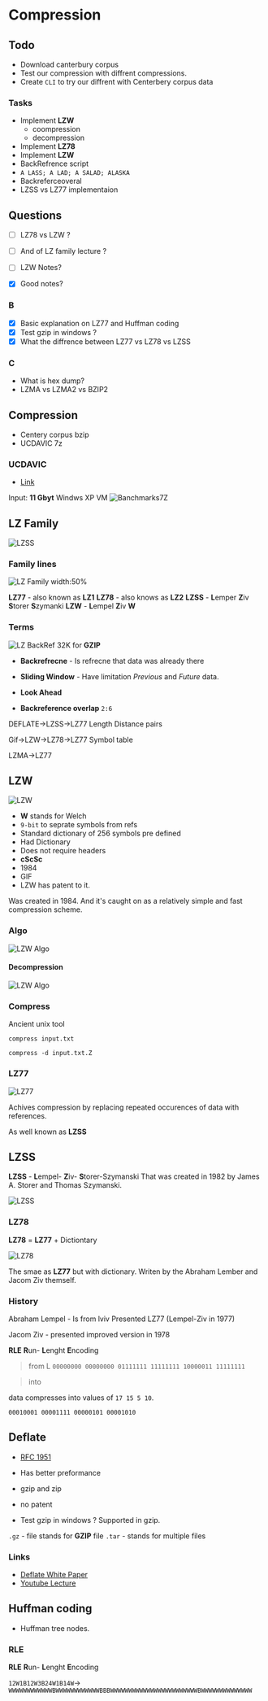 # Compression

## Todo 

- Download canterbury corpus
- Test our compression with diffrent compressions.
- Create `CLI` to try our diffrent with Centerbery corpus data

### Tasks 

- Implement **LZW** 
    - coompression
    - decompression
- Implement **LZ78**
- Implement **LZW**
- BackRefrence script
- `A LASS; A LAD; A SALAD; ALASKA`
- Backreferceoveral
- LZSS vs LZ77 implementaion

## Questions

- [ ] LZ78 vs LZW ?
- [ ] And of LZ family lecture ?
- [ ] LZW  Notes?

- [x] Good notes?

###  B

- [x] Basic explanation on LZ77 and Huffman coding
- [x] Test gzip in windows ? 
- [x] What the diffrence between LZ77 vs LZ78 vs LZSS

### C

- What is hex dump?
- LZMA vs LZMA2 vs BZIP2

## Compression 

- Centery corpus bzip
- UCDAVIC 7z

### UCDAVIC

- [Link](https://fiehnlab.ucdavis.edu/staff/kind/collector/benchmark/7zip-benchmark)

Input: **11 Gbyt** Windws XP VM
![Banchmarks7Z](res\7zipcompressionbenchmark.png)


 
## LZ Family

![LZSS](res\LZSS_example.png)


### Family lines

![LZ Family width:50%](res\LZFamily.png)

**LZ77** - also known as **LZ1** 
**LZ78** - also knows as **LZ2**
**LZSS** - **L**emper **Z**iv **S**torer **S**zymanki
**LZW** -  **L**empel **Z**iv **W** 

### Terms 

![LZ BackRef](res\LZBackRef.png) 32K for **GZIP**

- **Backrefrecne** - Is refrecne that data was already there

- **Sliding Window** - Have limitation *Previous* and *Future* data.

- **Look Ahead** 

- **Backreference overlap** `2:6` 


DEFLATE->LZSS->LZ77 
Length Distance pairs

Gif->LZW->LZ78->LZ77
Symbol table

LZMA->LZ77


## LZW

![LZW](res\LZW.png)

- **W** stands for Welch
- `9-bit` to seprate symbols from refs 
- Standard dictionary of 256 symbols pre defined
- Had Dictionary
- Does not require headers
- **cScSc**
- 1984
- GIF 
- LZW has patent to it.

Was created in 1984. And it's caught on as a relatively simple and fast compression scheme. 


### Algo

![LZW Algo](res\LZWAlgo.png)

#### Decompression

![LZW Algo](res\LZWAlgoD.png)

### Compress 

Ancient unix tool 

`compress input.txt`

`compress -d input.txt.Z`

### LZ77

![LZ77](res\LZ77.png)

Achives compression by replacing repeated occurences of data with references.

As well known as **LZSS**


## LZSS

**LZSS** - **L**empel- **Z**iv- **S**torer-Szymanski
That was created in 1982 by James A. Storer and Thomas Szymanski.

![LZSS](res\LZSS.png)

### LZ78

**LZ78** = **LZ77** + Dictiontary

![LZ78](res\LZ78.png)

The smae as **LZ77** but with dictionary.
Writen by the Abraham Lember and Jacom Ziv themself.


### History 

Abraham Lempel - Is from lviv
Presented LZ77 (Lempel-Ziv in 1977)

Jacom Ziv - presented improved version
in 1978

**RLE** **R**un- **L**enght **E**ncoding


> from
L
`00000000 00000000 01111111 11111111 10000011 11111111`

> into

 data compresses into values of `17 15 5 10`. 

`00010001 00001111 00000101 00001010`

## Deflate

- [RFC 1951](https://datatracker.ietf.org/doc/html/rfc1951)

- Has better preformance
- gzip and zip
- no patent
- Test gzip in windows ? 
Supported in gzip.

`.gz` - file stands for **GZIP** file
`.tar` - stands for multiple files


### Links

- [Deflate White Paper](http://www.infinitepartitions.com/art001.html)
- [Youtube Lecture](https://youtu.be/oi2lMBBjQ8s)

## Huffman coding

- Huffman tree nodes.

### RLE


**RLE** **R**un- **L**enght **E**ncoding

`12W1B12W3B24W1B14W`-> `WWWWWWWWWWWWBWWWWWWWWWWWWBBBWWWWWWWWWWWWWWWWWWWWWWWWBWWWWWWWWWWWWWW`
